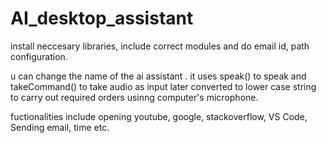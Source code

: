 # AI_desktop_assistant

install neccesary libraries, include correct modules and do email id, path configuration.

u can change the name of the ai assistant . it uses speak() to speak and takeCommand() to take audio as input later converted to lower case string to carry out required orders usinng computer's microphone.

fuctionalities include opening youtube, google, stackoverflow, VS Code, Sending email, time etc.
